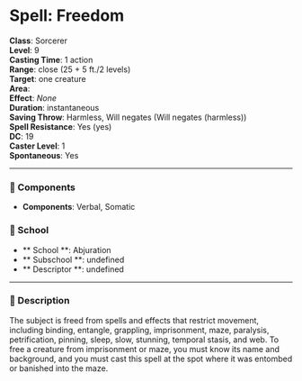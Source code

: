 
# Spell: Freedom
**Class**: Sorcerer  
**Level**: 9  
**Casting Time**: 1 action  
**Range**: close (25 + 5 ft./2 levels)  
**Target**: one creature  
**Area**:   
**Effect**: _None_  
**Duration**: instantaneous  
**Saving Throw**: Harmless, Will negates (Will negates (harmless))  
**Spell Resistance**: Yes (yes)  
**DC**: 19  
**Caster Level**: 1  
**Spontaneous**: Yes

---

### 🔮 Components
- **Components**: Verbal, Somatic

### 🏫 School
- ** School **: Abjuration
- ** Subschool **: undefined
- ** Descriptor **: undefined
---

### 📜 Description
The subject is freed from spells and effects that restrict movement, including binding, entangle, grappling, imprisonment, maze, paralysis, petrification, pinning, sleep, slow, stunning, temporal stasis, and web. To free a creature from imprisonment or maze, you must know its name and background, and you must cast this spell at the spot where it was entombed or banished into the maze.
